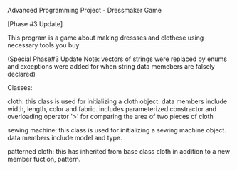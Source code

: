 Advanced Programming Project - Dressmaker Game

[Phase #3 Update]

This program is a game about making dressses and clothese using necessary tools you buy

(Special Phase#3 Update Note: vectors of strings were replaced by enums and exceptions were added for when string data memebers are falsely declared) 

Classes:

cloth: this class is used for initializing a cloth object. data members include width, length, color and fabric. includes parameterized constractor and overloading operator '>' for comparing the area of two pieces of cloth

sewing machine: this class is used for initializing a sewing machine object. data members include model and type.

patterned cloth: this has inherited from base class cloth in addition to a new member fuction, pattern.
